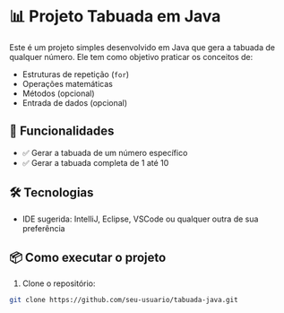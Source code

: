 # 📊 Projeto Tabuada em Java

Este é um projeto simples desenvolvido em Java que gera a tabuada de qualquer número. Ele tem como objetivo praticar os conceitos de:

- Estruturas de repetição (`for`)
- Operações matemáticas
- Métodos (opcional)
- Entrada de dados (opcional)

## 🚀 Funcionalidades

- ✅ Gerar a tabuada de um número específico
- ✅ Gerar a tabuada completa de 1 até 10

## 🛠️ Tecnologias

- IDE sugerida: IntelliJ, Eclipse, VSCode ou qualquer outra de sua preferência

## 📦 Como executar o projeto

1. Clone o repositório:

```bash
git clone https://github.com/seu-usuario/tabuada-java.git
